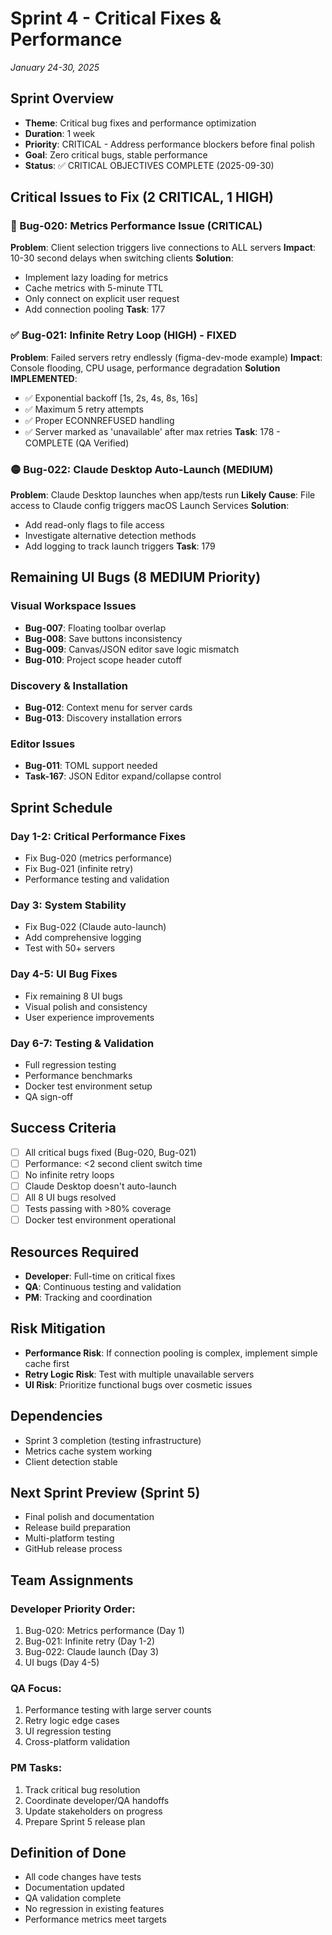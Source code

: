 # Sprint 4 - Critical Fixes & Performance
*January 24-30, 2025*

## Sprint Overview
- **Theme**: Critical bug fixes and performance optimization
- **Duration**: 1 week
- **Priority**: CRITICAL - Address performance blockers before final polish
- **Goal**: Zero critical bugs, stable performance
- **Status**: ✅ CRITICAL OBJECTIVES COMPLETE (2025-09-30)

## Critical Issues to Fix (2 CRITICAL, 1 HIGH)

### 🔴 Bug-020: Metrics Performance Issue (CRITICAL)
**Problem**: Client selection triggers live connections to ALL servers
**Impact**: 10-30 second delays when switching clients
**Solution**:
- Implement lazy loading for metrics
- Cache metrics with 5-minute TTL
- Only connect on explicit user request
- Add connection pooling
**Task**: 177

### ✅ Bug-021: Infinite Retry Loop (HIGH) - FIXED
**Problem**: Failed servers retry endlessly (figma-dev-mode example)
**Impact**: Console flooding, CPU usage, performance degradation
**Solution IMPLEMENTED**:
- ✅ Exponential backoff [1s, 2s, 4s, 8s, 16s]
- ✅ Maximum 5 retry attempts
- ✅ Proper ECONNREFUSED handling
- ✅ Server marked as 'unavailable' after max retries
**Task**: 178 - COMPLETE (QA Verified)

### 🟡 Bug-022: Claude Desktop Auto-Launch (MEDIUM)
**Problem**: Claude Desktop launches when app/tests run
**Likely Cause**: File access to Claude config triggers macOS Launch Services
**Solution**:
- Add read-only flags to file access
- Investigate alternative detection methods
- Add logging to track launch triggers
**Task**: 179

## Remaining UI Bugs (8 MEDIUM Priority)

### Visual Workspace Issues
- **Bug-007**: Floating toolbar overlap
- **Bug-008**: Save buttons inconsistency
- **Bug-009**: Canvas/JSON editor save logic mismatch
- **Bug-010**: Project scope header cutoff

### Discovery & Installation
- **Bug-012**: Context menu for server cards
- **Bug-013**: Discovery installation errors

### Editor Issues
- **Bug-011**: TOML support needed
- **Task-167**: JSON Editor expand/collapse control

## Sprint Schedule

### Day 1-2: Critical Performance Fixes
- Fix Bug-020 (metrics performance)
- Fix Bug-021 (infinite retry)
- Performance testing and validation

### Day 3: System Stability
- Fix Bug-022 (Claude auto-launch)
- Add comprehensive logging
- Test with 50+ servers

### Day 4-5: UI Bug Fixes
- Fix remaining 8 UI bugs
- Visual polish and consistency
- User experience improvements

### Day 6-7: Testing & Validation
- Full regression testing
- Performance benchmarks
- Docker test environment setup
- QA sign-off

## Success Criteria
- [ ] All critical bugs fixed (Bug-020, Bug-021)
- [ ] Performance: <2 second client switch time
- [ ] No infinite retry loops
- [ ] Claude Desktop doesn't auto-launch
- [ ] All 8 UI bugs resolved
- [ ] Tests passing with >80% coverage
- [ ] Docker test environment operational

## Resources Required
- **Developer**: Full-time on critical fixes
- **QA**: Continuous testing and validation
- **PM**: Tracking and coordination

## Risk Mitigation
- **Performance Risk**: If connection pooling is complex, implement simple cache first
- **Retry Logic Risk**: Test with multiple unavailable servers
- **UI Risk**: Prioritize functional bugs over cosmetic issues

## Dependencies
- Sprint 3 completion (testing infrastructure)
- Metrics cache system working
- Client detection stable

## Next Sprint Preview (Sprint 5)
- Final polish and documentation
- Release build preparation
- Multi-platform testing
- GitHub release process

## Team Assignments

### Developer Priority Order:
1. Bug-020: Metrics performance (Day 1)
2. Bug-021: Infinite retry (Day 1-2)
3. Bug-022: Claude launch (Day 3)
4. UI bugs (Day 4-5)

### QA Focus:
1. Performance testing with large server counts
2. Retry logic edge cases
3. UI regression testing
4. Cross-platform validation

### PM Tasks:
1. Track critical bug resolution
2. Coordinate developer/QA handoffs
3. Update stakeholders on progress
4. Prepare Sprint 5 release plan

## Definition of Done
- All code changes have tests
- Documentation updated
- QA validation complete
- No regression in existing features
- Performance metrics meet targets